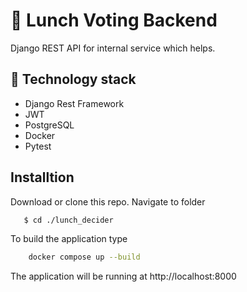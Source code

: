 # 🥗 Lunch Voting Backend

Django REST API for internal service which helps.

## 🚀 Technology stack

* Django Rest Framework
* JWT
* PostgreSQL
* Docker
* Pytest

## Installtion

Download or clone this repo. Navigate to folder

```bash
   $ cd ./lunch_decider
```

To build the application type 

```bash
    docker compose up --build
```



The application will be running at http://localhost:8000
